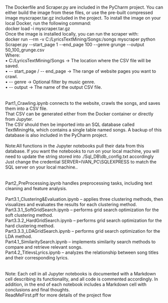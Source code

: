 The Dockerfile and Scraper.py are included in the PyCharm project. You can either build the image from these files, or use the pre-built compressed image myscraper.tar.gz included in the project. To install the image on your local Docker, run the following command: <br>
     docker load -i myscraper.tar.gz<br>
Once the image is installed locally, you can run the scraper with: <br>
     docker run --rm -v C:/LyricsTextMining/Songs:/songs myscraper python Scraper.py --start_page 1 --end_page 100 --genre grunge --output 50_100_grunge.csv<br>
Where:<br>
    • C:/LyricsTextMining/Songs → The location where the CSV file will be saved.<br>
    • -- start_page / -- end_page → The range of website pages you want to crawl.<br>
    • -- genre → Optional filter by music genre.<br>
    • -- output → The name of the output CSV file.<br>
<br>
<br>
Part1_Crawling.ipynb connects to the website, crawls the songs, and saves them into a CSV file.<br>
That CSV can be generated either from the Docker container or directly from Jupyter.<br>
The CSV should then be imported into an SQL database called TextMiningHa, which contains a single table named songs. A backup of this database is also included in the PyCharm project.<br><br>
Note:All functions in the Jupyter notebooks pull their data from this database. If you want the notebooks to run on your local machine, you will need to update the string stored into ./Sql_DB\db_config.txt accordingly
Just change the credential SERVER=IVAN_PC\SQLEXPRESS to match the SQL server on your local machine..<br> 
<br><br>
Part2_PreProcessing.ipynb handles preprocessing tasks, including text cleaning and feature analysis. <br>
<br>
Part3.1_Clustering&Evaluation.ipynb – applies three clustering methods, then visualizes and evaluates the results for each clustering method.<br>
Part3.3.1_SoftGridSearch.ipynb – performs grid search optimization for the soft clustering method.<br>
Part3.3.2_HardGridSearch.ipynb – performs grid search optimization for the hard clustering method.<br>
Part3.3.3_LDAGridSearch.ipynb – performs grid search optimization for the LDA  method.<br>
Part4.1_SimilaritySearch.ipynb – implements similarity search methods to compare and retrieve relevant songs.<br>
Part4.2_TitlevsLyrics.ipynb – analyzes the relationship between song titles and their corresponding lyrics.<br>
<br><br>
Note: Each cell in all Jupyter notebooks is documented with a Markdown cell describing its functionality, and all code is commented accordingly.
In addition, in the end of  each notebook includes a Markdown cell with conclusions and final thoughts.<br> 
ReadMeFirst.pff for more details of the project flow

